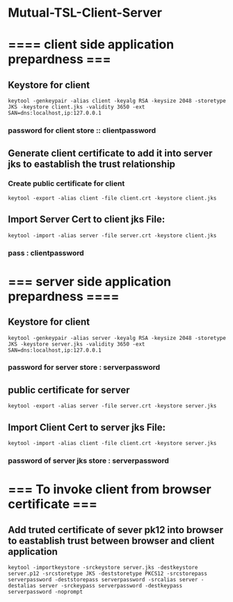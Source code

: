 # Mutual-TSL-Client-Server

# ==== client side application prepardness ===
## Keystore for client 
``` keytool -genkeypair -alias client -keyalg RSA -keysize 2048 -storetype JKS -keystore client.jks -validity 3650 -ext SAN=dns:localhost,ip:127.0.0.1 ```
### password for client store :: clientpassword

## Generate client certificate to add it into server jks to eastablish the trust relationship

### Create public certificate for client 
``` keytool -export -alias client -file client.crt -keystore client.jks ```

## Import Server Cert to client jks File:
``` keytool -import -alias server -file server.crt -keystore client.jks ```
### pass : clientpassword

# === server side application prepardness ====
## Keystore for client 
``` keytool -genkeypair -alias server -keyalg RSA -keysize 2048 -storetype JKS -keystore server.jks -validity 3650 -ext SAN=dns:localhost,ip:127.0.0.1 ```
### password for server store : serverpassword


## public certificate for server 
``` keytool -export -alias server -file server.crt -keystore server.jks ```


## Import Client Cert to server jks File:
``` keytool -import -alias client -file client.crt -keystore server.jks ```
### password of server jks store : serverpassword


# === To invoke client from browser certificate ===

## Add truted certificate of sever pk12 into browser to eastablish trust between browser and client application

``` keytool -importkeystore -srckeystore server.jks -destkeystore server.p12 -srcstoretype JKS -deststoretype PKCS12 -srcstorepass serverpassword -deststorepass serverpassword -srcalias server -destalias server -srckeypass serverpassword -destkeypass serverpassword -noprompt ```
